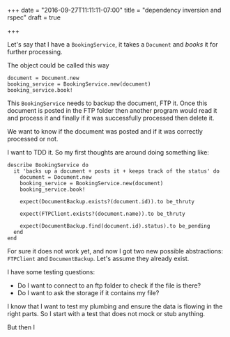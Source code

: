+++
date = "2016-09-27T11:11:11-07:00"
title = "dependency inversion and rspec"
draft = true

+++

Let's say that I have a `BookingService`, it takes a `Document` and *books*
it for further processing.

The object could be called this way
```
document = Document.new
booking_service = BookingService.new(document)
booking_service.book!
```

This `BookingService` needs to backup the document, FTP it. Once this
document is posted in the FTP folder then another program would read it
and process it and finally if it was successfully processed then delete it.

We want to know if the document was posted and if it was correctly processed
or not.

I want to TDD it. So my first thoughts are around doing something like:
```
describe BookingService do
  it 'backs up a document + posts it + keeps track of the status' do
    document = Document.new
    booking_service = BookingService.new(document)
    booking_service.book!

    expect(DocumentBackup.exists?(document.id)).to be_thruty

    expect(FTPClient.exists?(document.name)).to be_thruty

    expect(DocumentBackup.find(document.id).status).to be_pending
  end
end
```

For sure it does not work yet, and now I got two new possible
abstractions: `FTPClient` and `DocumentBackup`. Let's assume they already
exist.

I have some testing questions:
  - Do I want to connect to an ftp folder to check if the file is there?
  - Do I want to ask the storage if it contains my file?

I know that I want to test my plumbing and ensure the data is flowing in
the right parts. So I start with a test that does not mock or stub anything.

But then I
